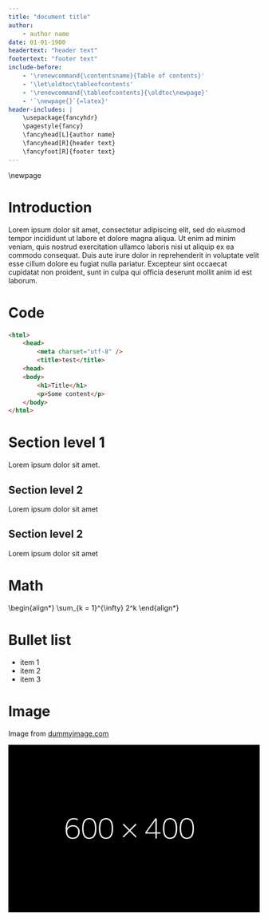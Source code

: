 ```yaml
---
title: "document title"
author: 
    - author name
date: 01-01-1900
headertext: "header text"
footertext: "footer text"
include-before:
    - '\renewcommand{\contentsname}{Table of contents}'
    - '\let\oldtoc\tableofcontents'
    - '\renewcommand{\tableofcontents}{\oldtoc\newpage}'
    - '`\newpage{}`{=latex}'
header-includes: |
    \usepackage{fancyhdr}
    \pagestyle{fancy}
    \fancyhead[L]{author name}
    \fancyhead[R]{header text}
    \fancyfoot[R]{footer text}
---
```


\newpage

# Introduction

Lorem ipsum dolor sit amet, consectetur adipiscing elit, sed do eiusmod tempor incididunt ut labore et dolore magna aliqua. Ut enim ad minim veniam, quis nostrud exercitation ullamco laboris nisi ut aliquip ex ea commodo consequat. Duis aute irure dolor in reprehenderit in voluptate velit esse cillum dolore eu fugiat nulla pariatur. Excepteur sint occaecat cupidatat non proident, sunt in culpa qui officia deserunt mollit anim id est laborum.

# Code

```html
<html>
    <head>
        <meta charset="utf-8" />
        <title>test</title>
    <head>
    <body>
        <h1>Title</h1>
        <p>Some content</p>
    </body>
</html>

```

# Section level 1

Lorem ipsum dolor sit amet.

## Section level 2

Lorem ipsum dolor sit amet

## Section level 2

Lorem ipsum dolor sit amet

# Math

\begin{align*}
\sum_{k = 1}^{\infty} 2^k
\end{align*}

# Bullet list

* item 1
* item 2
* item 3 

# Image

Image from [dummyimage.com](https://dummyimage.com/)

![](img/dummy.png)

